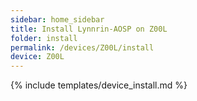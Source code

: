 ```yaml
---
sidebar: home_sidebar
title: Install Lynnrin-AOSP on Z00L
folder: install
permalink: /devices/Z00L/install
device: Z00L
---
```

{% include templates/device_install.md %}
